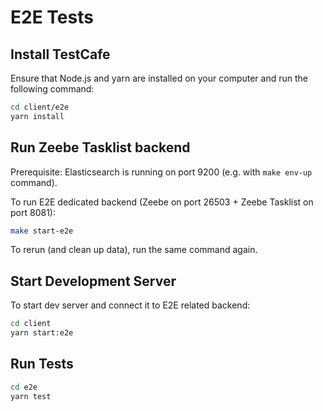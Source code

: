 # E2E Tests

## Install TestCafe

Ensure that Node.js and yarn are installed on your computer and run the following command:

```sh
cd client/e2e
yarn install
```

## Run Zeebe Tasklist backend

Prerequisite: Elasticsearch is running on port 9200 (e.g. with `make env-up` command).

To run E2E dedicated backend (Zeebe on port 26503 + Zeebe Tasklist on port 8081):

```sh
make start-e2e
```

To rerun (and clean up data), run the same command again.

## Start Development Server

To start dev server and connect it to E2E related backend:

```sh
cd client
yarn start:e2e
```

## Run Tests

```sh
cd e2e
yarn test
```